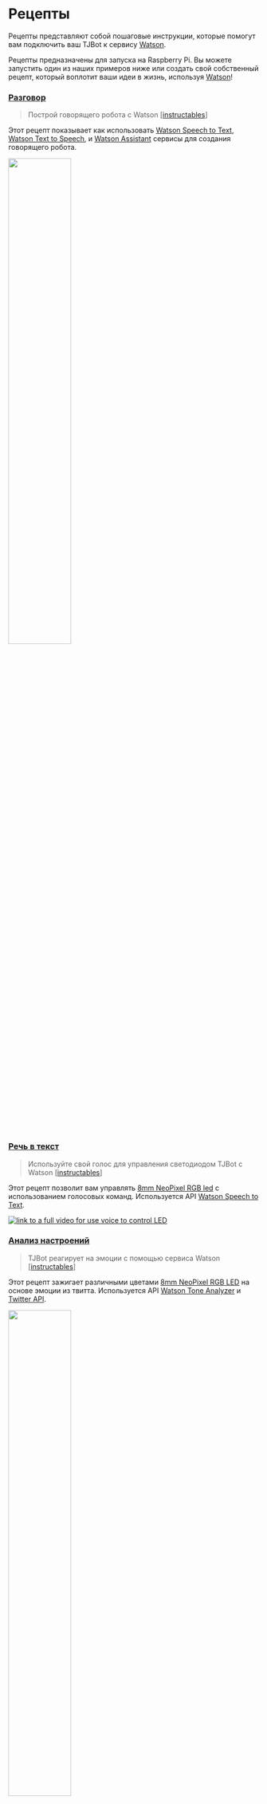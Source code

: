 
# Рецепты
Рецепты представляют собой пошаговые инструкции, которые помогут вам подключить ваш TJBot к сервису [Watson](https://www.ibm.com/watson/products-services/).

Рецепты предназначены для запуска на Raspberry Pi. Вы можете запустить один из наших примеров ниже или создать свой собственный рецепт, который воплотит ваши идеи в жизнь, используя [Watson](https://www.ibm.com/watson/products-services/)!

### [Разговор](conversation)
> Построй говорящего робота с Watson [[instructables](http://www.instructables.com/id/Build-a-Talking-Robot-With-Watson-and-Raspberry-Pi/)]

Этот рецепт показывает как использовать [Watson Speech to Text](https://www.ibm.com/watson/services/speech-to-text/), [Watson Text to Speech](https://www.ibm.com/watson/services/text-to-speech/), и [Watson Assistant](https://www.ibm.com/watson/services/conversation/) сервисы для создания говорящего робота.

<img src="../images/conversation.png" width="50%">

### [Речь в текст](speech_to_text)
> Используйте свой голос для управления светодиодом TJBot с Watson [[instructables](http://www.instructables.com/id/Use-Your-Voice-to-Control-a-Light-With-Watson/)]

Этот рецепт позволит вам управлять [8mm NeoPixel RGB led](https://www.adafruit.com/products/1734) с использованием голосовых команд. Используется API [Watson Speech to Text](https://www.ibm.com/watson/services/speech-to-text/).

[![link to a full video for use voice to control LED](https://img.youtube.com/vi/Wvnh7ie3D6o/0.jpg)](https://www.youtube.com/watch?v=Wvnh7ie3D6o)

### [Анализ настроений](sentiment_analysis)
> TJBot реагирует на эмоции с помощью сервиса Watson [[instructables](http://www.instructables.com/id/Make-Your-Robot-Respond-to-Emotions-Using-Watson/)]

Этот рецепт зажигает различными цветами [8mm NeoPixel RGB LED](https://www.adafruit.com/products/1734) на основе эмоции из твитта. Используется  API [Watson Tone Analyzer](https://www.ibm.com/watson/services/tone-analyzer/) и [Twitter API](https://dev.twitter.com/overview/api).

<img src="../images/sentiment.png" width="50%">

## Рекомендуемые рецепты
Посмотрите [рецепты TJBot](https://github.com/ibmtjbot/tjbot/tree/master/featured) созданные нашим комьюнити.

